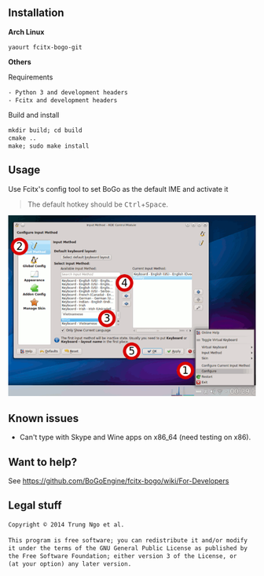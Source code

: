 ## Installation 

**Arch Linux**

```
yaourt fcitx-bogo-git
```

**Others**

Requirements

```
- Python 3 and development headers
- Fcitx and development headers
```

Build and install

```
mkdir build; cd build
cmake ..
make; sudo make install
```

## Usage

Use Fcitx's config tool to set BoGo as the default IME and activate it

> The default hotkey should be <kbd>Ctrl</kbd>+<kbd>Space</kbd>.

![Setup fcitx-bogo](/data/tut.png)

## Known issues

- Can't type with Skype and Wine apps on x86_64 (need testing on x86).

## Want to help?

See https://github.com/BoGoEngine/fcitx-bogo/wiki/For-Developers

## Legal stuff

    Copyright © 2014 Trung Ngo et al.

    This program is free software; you can redistribute it and/or modify
    it under the terms of the GNU General Public License as published by
    the Free Software Foundation; either version 3 of the License, or
    (at your option) any later version.
